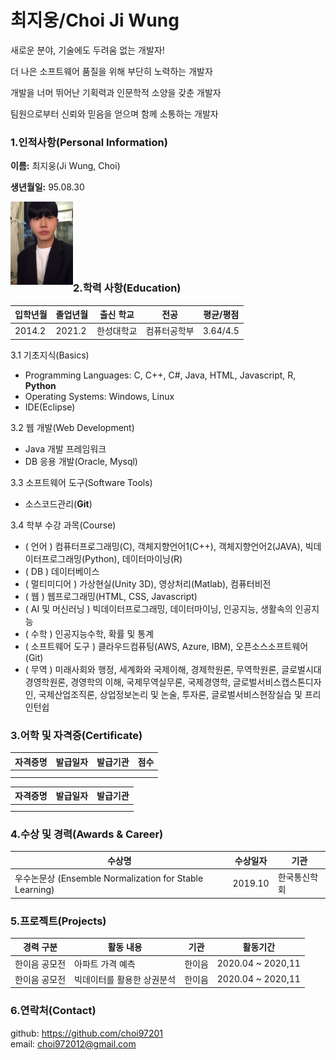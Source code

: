 # 최지웅/Choi Ji Wung

새로운 분야, 기술에도 두려움 없는 개발자!

더 나은 소프트웨어 품질을 위해 부단히 노력하는 개발자

개발을 너머 뛰어난 기획력과 인문학적 소양을 갖춘 개발자

팀원으로부터 신뢰와 믿음을 얻으며 함께 소통하는 개발자



### 1.인적사항(Personal Information)

**이름:** 최지웅(Ji Wung, Choi)

**생년월일:** 95.08.30

<img src="cjw.jpg" alt="cjw" width="100" align="left"/><br/><br/><br/><br/><br/><br/>

### 2.학력 사항(Education)

| 입학년월 | 졸업년월 | 출신 학교  | 전공         | 평균/평점 |
| -------- | -------- | ---------- | ------------ | --------- |
| 2014.2   | 2021.2   | 한성대학교 | 컴퓨터공학부 | 3.64/4.5  |

3.1 기초지식(Basics)

- Programming Languages: C, C++, C#,  Java, HTML, Javascript, R, **Python**
- Operating Systems: Windows, Linux
- IDE(Eclipse)

3.2 웹 개발(Web Development)

- Java 개발 프레임워크
- DB 응용 개발(Oracle, Mysql)

3.3 소프트웨어 도구(Software Tools)

- 소스코드관리(**Git**)

3.4 학부 수강 과목(Course)

- ( 언어 ) 컴퓨터프로그래밍(C), 객체지향언어1(C++), 객체지향언어2(JAVA), 빅데이터프로그래밍(Python), 데이터마이닝(R)
- ( DB ) 데이터베이스
- ( 멀티미디어 ) 가상현실(Unity 3D),  영상처리(Matlab), 컴퓨터비전
- ( 웹 ) 웹프로그래밍(HTML, CSS, Javascript)
- ( AI 및 머신러닝 ) 빅데이터프로그래밍, 데이터마이닝, 인공지능, 생활속의 인공지능
- ( 수학 ) 인공지능수학, 확률 및 통계
- ( 소프트웨어 도구 ) 클라우드컴퓨팅(AWS, Azure, IBM), 오픈소스소프트웨어(Git)
- ( 무역 ) 미래사회와 행정, 세계화와 국제이해, 경제학원론, 무역학원론, 글로벌시대 경영학원론, 경영학의 이해, 국제무역실무론, 국제경영학, 글로벌서비스캡스톤디자인, 국제산업조직론, 상업정보논리 및 논술, 투자론, 글로벌서비스현장실습 및 프리인턴쉽

### 3.어학 및 자격증(Certificate)

| 자격증명 | 발급일자 | 발급기관 | 점수 |
| -------- | -------- | -------- | ---- |
|          |          |          |      |
|          |          |          |      |

| 자격증명 | 발급일자 | 발급기관 |
| -------- | -------- | -------- |
|          |          |          |
|          |          |          |

### 4.수상 및 경력(Awards & Career)

| 수상명                                                  | 수상일자 | 기관         |
| ------------------------------------------------------- | -------- | ------------ |
| 우수논문상 (Ensemble Normalization for Stable Learning) | 2019.10  | 한국통신학회 |

### 5.프로젝트(Projects)

| 경력 구분     | 활동 내용                  | 기관   | 활동기간          |
| ------------- | -------------------------- | ------ | ----------------- |
| 한이음 공모전 | 아파트 가격 예측           | 한이음 | 2020.04 ~ 2020,11 |
| 한이음 공모전 | 빅데이터를 활용한 상권분석 | 한이음 | 2020.04 ~ 2020,11 |

### 6.연락처(Contact)

github: https://github.com/choi97201  
email: choi972012@gmail.com 



